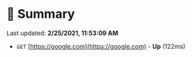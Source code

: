 # 📖 Summary
Last updated: **2/25/2021, 11:53:09 AM**

- `GET` [https://google.com](https://google.com) - **Up** (122ms)
